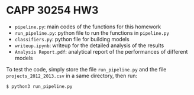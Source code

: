 # CAPP 30254 HW3
- `pipeline.py`: main codes of the functions for this homework
- `run_pipeline.py`: python file to run the functions in `pipeline.py`
- `classifiers.py`: python file for building models
- `writeup.ipynb`: writeup for the detailed analysis of the results
- `Analysis Report.pdf`: analytical report of the performances of different models

To test the code, simply store the file `run_pipeline.py` and the file `projects_2012_2013.csv` in a same directory, then run:
```
$ python3 run_pipeline.py
```

